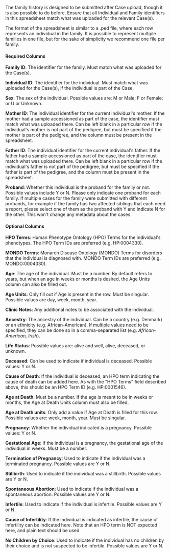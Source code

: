 The family history is designed to be submitted after Case upload,
though it is also possible to do before. Ensure that all 
Individual and Family identifiers in this spreadsheet match 
what was uploaded for the relevant Case(s).

The format of the spreadsheet is similar to a .ped file, 
where each row represents an individual in the family. It is
possible to represent multiple families in one file, but for
the sake of simplicity we recommend one file per family. 

#### Required Columns

**Family ID**: The identifier for the family. Must match 
what was uploaded for the Case(s).

**Individual ID**: The identifier for the individual. Must 
match what was uploaded for the Case(s), if the individual 
is part of the Case.

**Sex**: The sex of the individual. Possible values are: 
M or Male; F or Female; or U or Unknown.

**Mother ID**: The individual identifier for the current 
individual's mother. If the mother had a sample accessioned 
as part of the case, the identifier must match what was 
uploaded there. Can be left blank in a particular row if the
 individual's mother is not part of the pedigree, but must 
be specified if the mother is part of the pedigree, and the
column must be present in the spreadsheet.

**Father ID**: The individual identifier for the current 
individual's father. If the father had a sample accessioned 
as part of the case, the identifier must match what was 
uploaded there. Can be left blank in a particular row if the
 individual's father is not part of the pedigree, but must 
be specified if the father is part of the pedigree, and the
column must be present in the spreadsheet.

**Proband**: Whether this individual is the proband for 
the family or not. Possible values include Y or N. Please 
only indicate one proband for each family. If multiple cases
 for the family were submitted with different probands, for 
example if the family has two affected siblings that each 
need a report, please select one of them as the proband with
 Y and indicate N for the other. This won't change any 
metadata about the cases.

#### Optional Columns

**HPO Terms**: Human Phenotype Ontology (HPO) Terms for the 
individual's phenotypes. The HPO Term IDs are preferred 
(e.g. HP:0004330).

**MONDO Terms**: Monarch Disease Ontology (MONDO) Terms for 
disorders that the individual is diagnosed with. MONDO Term
 IDs are preferred (e.g. MONDO:0004330). 

**Age**: The age of the individual. Must be a number. By 
default refers to years, but when an age in weeks or months 
is desired, the Age Units column can also be filled out.

**Age Units**: Only fill out if Age is present in the row. 
Must be singular. Possible values are day, week, month, year.

**Clinic Notes**: Any additional notes to be associated with
 the individual.

**Ancestry**: The ancestry of the individual. Can be a 
country (e.g. Denmark) or an ethnicity (e.g. African-American). 
If multiple values need to be specified, they can be done so
 in a comma-separated list (e.g. *African-American, Irish*).

**Life Status**: Possible values are: alive and well, alive, 
deceased, or unknown.

**Deceased**: Can be used to indicate if individual is 
deceased. Possible values: Y or N.

**Cause of Death**: If the individual is deceased, an HPO 
term indicating the cause of death can be added here. As 
with the "HPO Terms" field described above, this should be 
an HPO Term ID (e.g. HP:0001546).

**Age at Death**: Must be a number. If the age is meant to 
be in weeks or months, the Age at Death Units column must 
also be filled.

**Age at Death units**: Only add a value if Age at Death is 
filled for this row. Possible values are: week, month, year.
Must be singular.

**Pregnancy**: Whether the individual indicated is a 
pregnancy. Possible values: Y or N.

**Gestational Age**: If the individual is a pregnancy, the 
gestational age of the individual in weeks. Must be a number.

**Termination of Pregnancy**: Used to indicate if the 
individual was a terminated pregnancy. Possible values are 
Y or N.

**Stillbirth**: Used to indicate if the individual was a 
stillbirth. Possible values are Y or N.

**Spontaneous Abortion**: Used to indicate if the individual
 was a spontaneous abortion. Possible values are Y or N.

**Infertile**: Used to indicate if the individual is 
infertile. Possible values are Y or N.

**Cause of Infertility**: If the individual is indicated as 
infertile, the cause of infertility can be indicated here. 
Note that an HPO term is NOT expected here, and plain text 
should be used.

**No Children by Choice**: Used to indicate if the individual
 has no children by their choice and is not suspected to be 
infertile. Possible values are Y or N.
